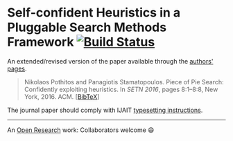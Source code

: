 # Self-confident Heuristics in a Pluggable Search Methods Framework [![Build Status](https://travis-ci.org/pothitos/Pluggable_Search_Methods.svg?branch=master)](https://travis-ci.org/pothitos/Pluggable_Search_Methods)

An  extended/revised version of the paper available through
the [authors'](http://di.uoa.gr/~pothitos)
[pages](http://di.uoa.gr/~takis/Welcome.html).

> Nikolaos Pothitos and Panagiotis Stamatopoulos. Piece of
> Pie Search: Confidently exploiting heuristics. In _SETN
> 2016_, pages 8:1–8:8, New York, 2016. ACM.
> [[BibTeX](http://cgi.di.uoa.gr/~pothitos/papers/Pothitos2016-PoPS.bib)]

The journal paper should comply with IJAIT [typesetting
instructions](http://worldscientific.com/sda/1037/ws-ijait.pdf).

---

An [Open Research](https://gist.github.com/pothitos/ec5f4f66ddd113aea6bac4094690d72e) work: Collaborators welcome :smile:
